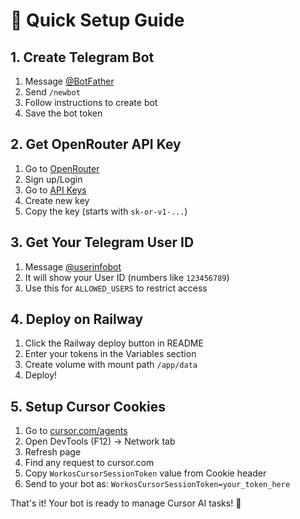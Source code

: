 # 🚀 Quick Setup Guide

## 1. Create Telegram Bot
1. Message [@BotFather](https://t.me/BotFather)
2. Send `/newbot`
3. Follow instructions to create bot
4. Save the bot token

## 2. Get OpenRouter API Key
1. Go to [OpenRouter](https://openrouter.ai)
2. Sign up/Login
3. Go to [API Keys](https://openrouter.ai/keys)
4. Create new key
5. Copy the key (starts with `sk-or-v1-...`)

## 3. Get Your Telegram User ID
1. Message [@userinfobot](https://t.me/userinfobot)
2. It will show your User ID (numbers like `123456789`)
3. Use this for `ALLOWED_USERS` to restrict access

## 4. Deploy on Railway
1. Click the Railway deploy button in README
2. Enter your tokens in the Variables section
3. Create volume with mount path `/app/data`
4. Deploy!

## 5. Setup Cursor Cookies
1. Go to [cursor.com/agents](https://cursor.com/agents)
2. Open DevTools (F12) → Network tab
3. Refresh page
4. Find any request to cursor.com
5. Copy `WorkosCursorSessionToken` value from Cookie header
6. Send to your bot as: `WorkosCursorSessionToken=your_token_here`

That's it! Your bot is ready to manage Cursor AI tasks! 🎉